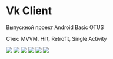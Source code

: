 # Vk Client
Выпускной проект Android Basic OTUS


Стек:
MVVM, Hilt, Retrofit, Single Activity

<img src="https://github.com/dimangty/Kursovik/blob/master/misc/news_list.png"/>
<img src="https://github.com/dimangty/Kursovik/blob/master/misc/news.png"/>
<img src="https://github.com/dimangty/Kursovik/blob/master/misc/friend.png"/>
<img src="https://github.com/dimangty/Kursovik/blob/master/misc/friend_list.png"/>
<img src="https://github.com/dimangty/Kursovik/blob/master/misc/photo_list.png"/>
<img src="https://github.com/dimangty/Kursovik/blob/master/misc/profile.png"/>
